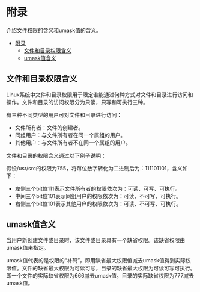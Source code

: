 # 附录

介绍文件权限的含义和umask值的含义。

<!-- TOC -->

- [附录](#附录)
    - [文件和目录权限含义](#文件和目录权限含义)
    - [umask值含义](#umask值含义)

<!-- /TOC -->



## 文件和目录权限含义

Linux系统中文件和目录权限用于限定谁能通过何种方式对文件和目录进行访问和操作。文件和目录的访问权限分为只读，只写和可执行三种。

有三种不同类型的用户可对文件和目录进行访问：

-   文件所有者：文件的创建者。
-   同组用户：与文件所有者在同一个属组的用户。
-   其他用户：与文件所有者不在同一个属组的用户。

文件和目录的权限含义通过以下例子说明：

假设/usr/src的权限为755，将每位数字转化为二进制后为：111101101，含义如下：

-   左侧三个bit位111表示文件所有者的权限依次为：可读、可写、可执行。
-   中间三个bit位101表示同组用户的权限依次为：可读、不可写、可执行。
-   右侧三个bit位101表示其他用户的权限依次为：可读、不可写、可执行。

## umask值含义

当用户新创建文件或目录时，该文件或目录具有一个缺省权限。该缺省权限由umask值来指定。

umask值代表的是权限的“补码”，即用缺省最大权限值减去umask值得到实际权限值。文件的缺省最大权限为可读可写，目录的缺省最大权限为可读可写可执行。即一个文件的实际缺省权限为666减去umask值。目录的实际缺省权限为777减去umask值。

